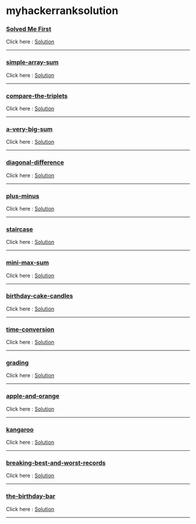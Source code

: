 # myhackerranksolution

### <a href="https://www.hackerrank.com/challenges/solve-me-first/problem?isFullScreen=true" target="_blank" alt="solved me first">Solved Me First</a><br/>
<span>Click here : </span><a href="https://user-images.githubusercontent.com/101567054/210952010-bb5e758a-7eb6-41d3-b42b-841d5f084f81.png">Solution</a>
<hr/>

### <a href="https://www.hackerrank.com/challenges/simple-array-sum/problem?isFullScreen=true" target="_blank" alt="simple-array-sum">simple-array-sum</a><br/>
<span>Click here : </span><a href="https://user-images.githubusercontent.com/101567054/210952416-f252d80c-8366-4ccc-beb7-090267a7ebe9.png">Solution</a>
<hr/>

### <a href="https://www.hackerrank.com/challenges/compare-the-triplets/problem?isFullScreen=true" target="_blank" alt="compare-the-triplets">compare-the-triplets</a><br/>
<span>Click here : </span><a href="https://user-images.githubusercontent.com/101567054/210953426-c6201458-7321-4eea-9534-54d0b999b81e.png">Solution</a>
<hr/>

### <a href="https://www.hackerrank.com/challenges/a-very-big-sum/problem?isFullScreen=true" target="_blank" alt="a-very-big-sum">a-very-big-sum</a><br/>
<span>Click here : </span><a href="https://user-images.githubusercontent.com/101567054/210955362-0c323865-5e0e-4cf0-8204-51a17bfca3d4.png">Solution</a>
<hr/>

### <a href="https://www.hackerrank.com/challenges/diagonal-difference/problem?isFullScreen=true" target="_blank" alt="diagonal-difference">diagonal-difference</a><br/>
<span>Click here : </span><a href="https://user-images.githubusercontent.com/101567054/210955879-52b05318-7686-4e06-a2df-4ff1c67623ed.png">Solution</a>
<hr/>

### <a href="https://www.hackerrank.com/challenges/plus-minus/problem?isFullScreen=true" target="_blank" alt="plus-minus">plus-minus</a><br/>
<span>Click here : </span><a href="https://user-images.githubusercontent.com/101567054/210956486-730a516f-4ae9-46d2-b7af-0ff8d08f7279.png">Solution</a>
<hr/>

### <a href="https://www.hackerrank.com/challenges/staircase/problem?isFullScreen=true" target="_blank" alt="staircase">staircase</a><br/>
<span>Click here : </span><a href="https://user-images.githubusercontent.com/101567054/210957009-50a60fb1-9527-4b16-ac49-e52179c5a57e.png">Solution</a>
<hr/>

### <a href="https://www.hackerrank.com/challenges/mini-max-sum/problem?isFullScreen=true" target="_blank" alt="mini-max-sum">mini-max-sum</a><br/>
<span>Click here : </span><a href="https://user-images.githubusercontent.com/101567054/210957422-1f6aa403-4924-4a07-a2f3-8531df1af969.png">Solution</a>
<hr/>

### <a href="https://www.hackerrank.com/challenges/birthday-cake-candles/problem?isFullScreen=true" target="_blank" alt="birthday-cake-candles">birthday-cake-candles</a><br/>
<span>Click here : </span><a href="https://user-images.githubusercontent.com/101567054/210957844-1850fe68-1f31-4c77-a568-b63da31bc090.png">Solution</a>
<hr/>

### <a href="https://www.hackerrank.com/challenges/time-conversion/problem?isFullScreen=true" target="_blank" alt="time-conversion">time-conversion</a><br/>
<span>Click here : </span><a href="https://user-images.githubusercontent.com/101567054/210958212-41aaca05-c71a-43e3-b26b-3f795d68af6f.png">Solution</a>
<hr/>

### <a href="https://www.hackerrank.com/challenges/grading/problem?isFullScreen=true" target="_blank" alt="grading">grading</a><br/>
<span>Click here : </span><a href="https://user-images.githubusercontent.com/101567054/210958551-c345ba80-7e00-4bd7-bdb4-918895f3bee5.png">Solution</a>
<hr/>


### <a href="https://www.hackerrank.com/challenges/apple-and-orange/problem?isFullScreen=true" target="_blank" alt="apple-and-orange">apple-and-orange</a><br/>
<span>Click here : </span><a href="https://user-images.githubusercontent.com/101567054/210958883-4c287ffa-ebdc-4cf5-ab83-d21be4fcb748.png">Solution</a>
<hr/>

### <a href="https://www.hackerrank.com/challenges/kangaroo/problem?isFullScreen=true" target="_blank" alt="kangaroo">kangaroo</a><br/>
<span>Click here : </span><a href="https://user-images.githubusercontent.com/101567054/210959365-03f48481-01b8-42fb-8dba-2d6f4b670049.png">Solution</a>
<hr/>

### <a href="https://www.hackerrank.com/challenges/breaking-best-and-worst-records/problem?isFullScreen=true" target="_blank" alt="breaking-best-and-worst-records">breaking-best-and-worst-records</a><br/>
<span>Click here : </span><a href="https://user-images.githubusercontent.com/101567054/210959874-ca57f09e-301a-45d9-ab1b-dff2072ca9b9.png">Solution</a>
<hr/>

### <a href="https://www.hackerrank.com/challenges/the-birthday-bar/problem?isFullScreen=true" target="_blank" alt="the-birthday-bar">the-birthday-bar</a><br/>
<span>Click here : </span><a href="https://user-images.githubusercontent.com/101567054/210960319-bf2fe8b0-d106-418f-958d-904f891f4c3a.png">Solution</a>
<hr/>
